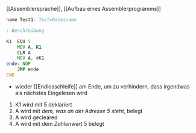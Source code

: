 [[Assemblersprache]], [[Aufbau eines Assemblerprogramms]]

```asm
name Test1; Test=Dateiname

; Beschreibung

K1  EQU 5
	MOV A, K1
	CLR A
	MOV A, #K1
ende: NOP
	JMP ende
END
```

- wieder [[Endlosschleife]] am Ende, um zu verhindern, dass irgendwas als nächstes Eingelesen wird
1. K1 wird mit 5 deklariert
2. A wird mit _dem, was an der Adresse 5 steht_, belegt
3. A wird gecleared
4. A wird mit dem _Zahlenwert_ $5$ belegt